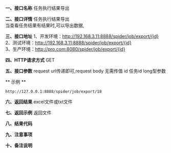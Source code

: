 **一、接口名称**
任务执行结果导出  

**二、接口详情**
任务执行结果导出    
当查看任务结果有结果时,可以导出数据,       

**三、接口地址**
1、开发环境：http://192.168.3.11:8888/spider/job/export/{id}    
2、测试环境：http://192.168.3.11:8888/spider/job/export/{id}  
3、生产环境：http://pro.com:8080/spider/job/export/{id}    

**四、HTTP请求方式**
GET

**五、接口参数**
request url传递即可,request body 无需传值
id 任务id long型参数


** 示例 **

    http://127.0.0.1:8888/spider/job/export/18


**六、返回结果**
excel文件或txt文件  


**七、返回示例**
返回文件  


**八、结果代码**  
  
**九、注意事项**

**十、备注说明**
